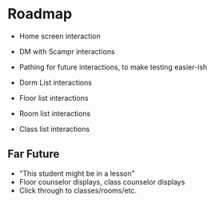 # Roadmap

- Home screen interaction
- DM with Scampr interactions

- Pathing for future interactions, to make testing easier-ish
- Dorm List interactions
- Floor list interactions
- Room list interactions
- Class list interactions

## Far Future
- "This student might be in a lesson"
- Floor counselor displays, class counselor displays
- Click through to classes/rooms/etc.